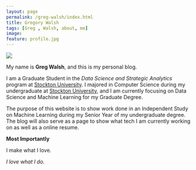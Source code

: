 ```yaml
---
layout: page
permalink: /greg-walsh/index.html
title: Gregory Walsh
tags: [Greg , Walsh, about, me]
image:
feature: profile.jpg
---
```


  <img src="{{ site.url }}/images/profile.jpg" >


My name is **Greg Walsh**, and this is my personal blog.  

I am a Graduate Student in the *Data Science and Strategic Analytics* program at [Stockton University](https://stockton.edu/graduate/data-science_strategic-analytics.html). I majored in Computer Science during my undergraduate at [Stockton University](http://www.stockton.edu/), and I am currently focusing on Data Science and Machine Learning for my Graduate Degree. 

The purpose of this website is to show work done in an Independent Study on Machine Learning during my Senior Year of my undergraduate degree. The blog will also serve as a page to show what tech I am currently working on as well as a online resume. 

**Most Importantly**

I make what I love.

*I love what I do.*

